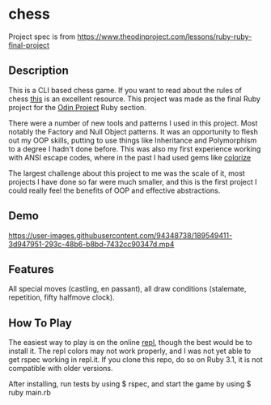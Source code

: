 # chess

Project spec is from https://www.theodinproject.com/lessons/ruby-ruby-final-project

## Description

This is a CLI based chess game. If you want to read about the rules of chess [this](http://www.chessvariants.org/d.chess/chess.html) is an excellent resource. This project was made as the final Ruby project for the [Odin Project](https://theodinproject.com/) Ruby section.

There were a number of new tools and patterns I used in this project. Most notably the Factory and Null Object patterns. It was an opportunity to flesh out my OOP skills, putting to use things like Inheritance and Polymorphism to a degree I hadn't done before. This was also my first experience working with ANSI escape codes, where in the past I had used gems like [colorize](https://github.com/fazibear/colorize)

The largest challenge about this project to me was the scale of it, most projects I have done so far were much smaller, and this is the first project I could really feel the benefits of OOP and effective abstractions.

## Demo

https://user-images.githubusercontent.com/94348738/189549411-3d947951-293c-48b6-b8bd-7432cc90347d.mp4

## Features

All special moves (castling, en passant), all draw conditions (stalemate, repetition, fifty halfmove clock). 

## How To Play

The easiest way to play is on the online [repl](https://replit.com/@kaleobeo/chess#lib/chess.rb), though the best would be to install it. The repl colors may not work properly, and I was not yet able to get rspec working in repl.it. If you clone this repo, do so on Ruby 3.1, it is not compatible with older versions.

After installing, run tests by using $ rspec, and start the game by using $ ruby main.rb
